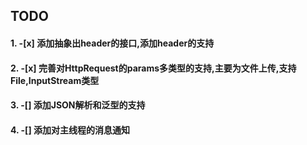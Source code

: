 ## TODO
#### 1. -[x] 添加抽象出header的接口,添加header的支持
#### 2. -[x] 完善对HttpRequest的params多类型的支持,主要为文件上传,支持File,InputStream类型

#### 3. -[] 添加JSON解析和泛型的支持
#### 4. -[] 添加对主线程的消息通知